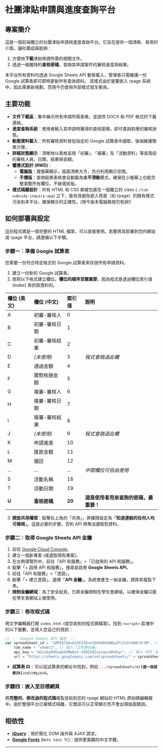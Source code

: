 # 社團津貼申請與進度查詢平台

## 專案簡介

這是一個前端獨立的社團津貼申請與進度查詢平台。它旨在提供一個清晰、易用的介面，讓社團成員能夠：
1.  方便地**下載**津貼申請所需的相關文件。
2.  透過一組獨特的**查核密碼**，查詢其申請案件的審核進度與結果。

本平台所有資料均透過 Google Sheets API 動態載入，管理者只需維護一份 Google 試算表即可即時更新所有查詢資料。
其樣式由於是要嵌入 rpage 系統中，因此需重新規劃，而現今仍會與外部樣式發生衝突。

## 主要功能

*   **文件下載區**：集中展示所有申請所需表單，並提供 DOCX 和 PDF 格式的下載連結。
*   **進度查詢系統**：使用者輸入其申請時獲得的查核密碼，即可查詢對應的審核狀態。
*   **動態資料載入**：所有審核資料皆從指定的 Google 試算表中讀取，後端維護簡單方便。
*   **詳細狀態顯示**：清晰地以表格呈現「初審」、「複審」及「活動資料」等各階段的審核人員、日期、結果與金額。
*   **響應式設計 (RWD)**：
    *   **電腦版**：寬螢幕顯示，版面清晰大方，充分利用顯示空間。
    *   **手機版**：查詢結果表格會自動變為**水平滑動**模式，確保在小螢幕上也能完整瀏覽所有欄位，不破壞排版。
*   **樣式隔離設計**：所有 HTML 和 CSS 都被包裹在一個獨立的 class (`.club-subsidy-inquiry-app`) 之下，能有效避免嵌入頁面（如 rpage）的既有樣式污染到本平台，確保顯示的正確性。(現今版本電腦檢視仍有誤!)

## 如何部署與設定

這份程式碼是一個完整的 HTML 檔案，可以直接使用。若要將其部署到您的網站或 rpage 平台，請遵循以下步驟。

### 步驟一：準備 Google 試算表

您需要一份符合特定格式的 Google 試算表來存放所有申請資料。

1.  建立一份新的 Google 試算表。
2.  依照以下格式建立欄位。**欄位的順序至關重要**，因為程式是透過欄位索引值 (Index) 來抓取資料的。

| 欄位 (英文) | 欄位 (中文)     | 索引值 | 說明                                |
| :---------- | :-------------- | :----- | :---------------------------------- |
| A           | 初審-審核人     | 0      |                                     |
| B           | 初審-審核日期   | 1      |                                     |
| C           | 初審-審核結果   | 2      |                                     |
| D           | *(未使用)*      | 3      | *程式會跳過此欄*                    |
| E           | 通過金額        | 4      |                                     |
| F           | 實際核銷金額    | 5      |                                     |
| G           | 複審-審核人     | 6      |                                     |
| H           | 複審-審核日期   | 7      |                                     |
| I           | 複審-審核結果   | 8      |                                     |
| J           | *(未使用)*      | 9      | *程式會跳過此欄*                    |
| K           | 申請進度        | 10     |                                     |
| L           | 匯款金額        | 11     |                                     |
| M           | 備註            | 12     |                                     |
| ...         | ...             | ...    | *中間欄位可自由使用*                |
| S           | 活動名稱        | 18     |                                     |
| T           | 活動日期        | 19     |                                     |
| **U**       | **查核密碼**    | **20** | **這是使用者用來查詢的密碼，最重要！** |

3.  **開放共用權限**：點擊右上角的「共用」，將權限設定為「**知道連結的任何人均可檢視**」。這是必要的步驟，否則 API 將無法讀取到資料。

### 步驟二：取得 Google Sheets API 金鑰

1.  前往 [Google Cloud Console](https://console.cloud.google.com/)。
2.  建立一個新專案 (或選取現有專案)。
3.  在左側導覽列中，前往「API 和服務」>「已啟用的 API 和服務」。
4.  點擊「+ 啟用 API 和服務」，搜尋並啟用 **Google Sheets API**。
5.  前往「API 和服務」>「憑證」。
6.  點擊「+ 建立憑證」，選擇「**API 金鑰**」。系統會產生一組金鑰，請將其複製下來。
7.  **限制金鑰網域**：為了安全起見，已將金鑰限制在學生會網域，以確保金鑰只能在學生會網站上被使用。

### 步驟三：修改程式碼

用文字編輯器打開 `index.html` (或您收到的程式碼檔案)，找到 `<script>` 區塊中的以下變數，並填入您自己的資訊：

```javascript
// --- Google Sheets API 設定 ---
var spreadsheet_id = "1HPZ6lbAu615E3JEnxIO4SHDVUWQu2FtZvGtXDQC9rhM", // 填入「試算表 ID」
    tab_name = "sheet2", // 填入「工作表名稱」
    api_key = "AIzaSyD4Oxgb4ZMw6zt-41DZXQZzyxquiAKd1yc", // 填入「API 金鑰」
    url = "https://sheets.googleapis.com/v4/spreadsheets/" + spreadsheet_id + "/values/" + tab_name + "?key=" + api_key;
```
*   **試算表 ID**：可以從試算表的網址中找到，例如 `.../spreadsheets/d/`**`[這一段就是ID]`**`/edit#gid=0`。

### 步驟四：嵌入至目標網頁

將**完整的、修改過的程式碼**複製並貼到您的 rpage 網站的 HTML 原始碼編輯器中。由於整個平台已被樣式隔離，它應該可以正常顯示而不會出現版面錯誤。

## 相依性

*   [**jQuery**](https://jquery.com/)：用於簡化 DOM 操作與 AJAX 請求。
*   [**Google Fonts**](https://fonts.google.com/) (`Noto Sans TC`)：提供更美觀的中文字體。

---
